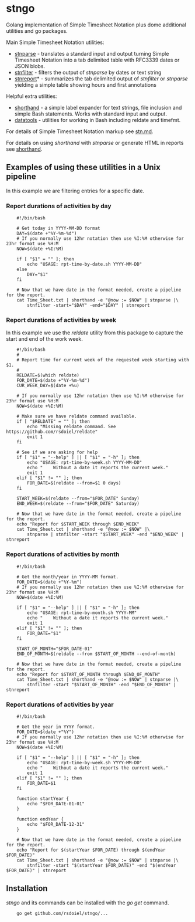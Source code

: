 
# stngo

Golang implementation of Simple Timesheet Notation plus dome additional utilities and go packages.

Main Simple Timesheet Notation utilities:

+ [stnparse](docs/stnparse/) - translates a standard input and output turning Simple Timesheet Notation into a tab delimited table with RFC3339 dates or JSON blobs.
+ [stnfilter](docs/stnfilter/) - filters the output of *stnparse* by dates or text string
+ [stnreport](docs/stnreport/)* - summarizes the tab delimited output of *stnfilter* or *stnparse* yielding a simple table showing hours and first annotations

Helpful extra utilities:

+ [shorthand](https://github.com/rsdoiel/shorthand) - a simple label expander for text strings, file inclusion and simple Bash statements. Works with standard input and output.
+ [datatools](https://github.com/caltechlibrary/datatools) - utilities for working in Bash including reldate and timefmt.

For details of Simple Timesheet Notation markup see [stn.md](stn.html).

For details on using *shorthand* with *stnparse* or generate HTML in
reports see [shorthand](http://rsdoiel.github.io/shorthand).


## Examples of using these utilities in a Unix pipeline

In this example we are filtering entries for a specific date.

### Report durations of activities by day

```shell
    #!/bin/bash

    # Get today in YYYY-MM-DD format
    DAY=$(date +"%Y-%m-%d")
    # If you normally use 12hr notation then use %I:%M otherwise for 23hr format use %H:M
    NOW=$(date +%I:%M)

    if [ "$1" = "" ]; then
        echo "USAGE: rpt-time-by-date.sh YYYY-MM-DD"
    else
        DAY="$1"
    fi

    # Now that we have date in the format needed, create a pipeline for the report.
    cat Time_Sheet.txt | shorthand -e "@now := $NOW" | stnparse |\
        stnfilter -start="$DAY" -end="$DAY" | stnreport
```

### Report durations of activities by week

In this example we use the *reldate* utility from this package to capture the start and end of the work week.

```shell
    #!/bin/bash
    #
    # Report time for current week of the requested week starting with $1.
    #
    RELDATE=$(which reldate)
    FOR_DATE=$(date +"%Y-%m-%d")
    CUR_WEEK_DAY=$(date +%u)

    # If you normally use 12hr notation then use %I:%M otherwise for 23hr format use %H:M
    NOW=$(date +%I:%M)

    # Make sure we have reldate command available.
    if [ "$RELDATE" = "" ]; then
        echo "Missing reldate command. See https://github.com/rsdoiel/reldate"
        exit 1
    fi

    # See if we are asking for help
    if [ "$1" = "--help" ] || [ "$1" = "-h" ]; then
        echo "USAGE: rpt-time-by-week.sh YYYY-MM-DD"
        echo "    Without a date it reports the current week."
        exit 1
    elif [ "$1" != "" ]; then
        FOR_DATE=$(reldate --from=$1 0 days)
    fi

    START_WEEK=$(reldate --from="$FOR_DATE" Sunday)
    END_WEEK=$(reldate --from="$FOR_DATE" Saturday)

    # Now that we have date in the format needed, create a pipeline for the report.
    echo "Report for $START_WEEK through $END_WEEK"
    cat Time_Sheet.txt | shorthand -e "@now := $NOW" |\
        stnparse | stnfilter -start "$START_WEEK" -end "$END_WEEK" | stnreport
```

### Report durations of activities by month

```shell
    #!/bin/bash

    # Get the month/year in YYYY-MM format.
    FOR_DATE=$(date +"%Y-%m")
    # If you normally use 12hr notation then use %I:%M otherwise for 23hr format use %H:M
    NOW=$(date +%I:%M)

    if [ "$1" = "--help" ] || [ "$1" = "-h" ]; then
        echo "USAGE: rpt-time-by-month.sh YYYY-MM"
        echo "    Without a date it reports the current week."
        exit 1
    elif [ "$1" != "" ]; then
        FOR_DATE="$1"
    fi

    START_OF_MONTH="$FOR_DATE-01"
    END_OF_MONTH=$(reldate --from $START_OF_MONTH --end-of-month)

    # Now that we have date in the format needed, create a pipeline for the report.
    echo "Report for $START_OF_MONTH through $END_OF_MONTH"
    cat Time_Sheet.txt | shorthand -e "@now := $NOW" | stnparse |\
        stnfilter -start "$START_OF_MONTH" -end "$END_OF_MONTH" | stnreport
```

### Report durations of activities by year

```shell
    #!/bin/bash

    # Get the year in YYYY format.
    FOR_DATE=$(date +"%Y")
    # If you normally use 12hr notation then use %I:%M otherwise for 23hr format use %H:M
    NOW=$(date +%I:%M)

    if [ "$1" = "--help" ] || [ "$1" = "-h" ]; then
        echo "USAGE: rpt-time-by-week.sh YYYY-MM-DD"
        echo "    Without a date it reports the current week."
        exit 1
    elif [ "$1" != "" ]; then
        FOR_DATE=$1
    fi  

    function startYear {
        echo "$FOR_DATE-01-01"
    }

    function endYear {
        echo "$FOR_DATE-12-31"
    }

    # Now that we have date in the format needed, create a pipeline for the report.
    echo "Report for $(startYear $FOR_DATE) through $(endYear $FOR_DATE)"
    cat Time_Sheet.txt | shorthand -e "@now := $NOW" | stnparse |\
        stnfilter -start "$(startYear $FOR_DATE)" -end "$(endYear $FOR_DATE)" | stnreport
```


## Installation

_stngo_ and its commands can be installed with the *go get* command.

```
    go get github.com/rsdoiel/stngo/...
```



